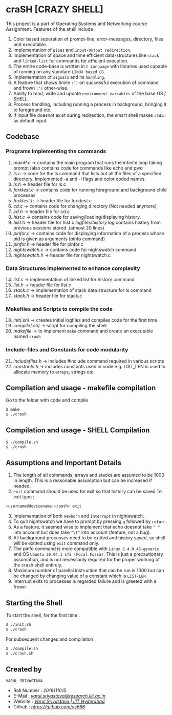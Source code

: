 # craSH [CRAZY SHELL] 
This project is a part of Operating Systems and Networking course Assignment.
Features of the shell include :

1. Color based seperation of prompt-line, error-messages, directory, files and executable. 
2. Implementation of `pipes` and `Input-Output redirection`.
3. Implementation of space and time efficient data-structures like `stack` and `linked-list` for commands for efficient execution.
4. The entire code-base is written in `C Language` with libraries used capable of running on any standard `LINUX based OS`.
5. Implementation of  `signals` and its `handling`.
6. A feature that shows Smile `:')` on successful execution of command and frown `:'(` other-wise.
7. Ability to read, write and update `environment-variables` of the base OS / SHELL.
8. Process handling, including running a process in background, bringing it to foreground etc.
9. If input file doesnot exist during redirection, the smart shell makes `stdin` as default input.

## Codebase 

### Programs implementing the commands

1.  *mainP.c*       -> contains the main program that runs the infinite loop taking prompt (also contains code for commands like echo and pwd
2.  *ls.c*          -> code for the ls command that lists out all the files of a specified directory. Implemented -a and -l flags and color coded names.
3.  *ls.h*          -> header file for ls.c
4.  *forktest.c*    -> contains code for running foreground and background child processes
5.  *forktest.h*    -> header file for forktest.c
6.  *cd.c*          -> contains code for changing directory (Not needed anymore)
7.  *cd.h*          -> header file for cd.c
8.  *hist.c*        -> contains code for saving/loading/displaying history.
9.  *hist.h*        -> header file for hist.c
*logfiles/history.log* contains history from previous sessions stored. (atmost 20 lines)
10. *pinfor.c*      -> contains code for displaying information of a process whose pid is given as arguments (pinfo command)
11. *pinfor.h*      -> header file for pinfor.c
12. *nightswatch.c* -> contains code for nightswatch command
13. *nightswatch.h* -> header file for nightswatch.c

### Data Structures implemented to enhance complexity

14. *list.c*        -> implementation of linked list for history command
15. *list.h*        -> header file for list.c
16. *stack.c*       -> implementation of stack data structure for ls command
17. *stack.h*       -> header file for stack.c

### Makefiles and Scripts to compile the code

18. *init(.sh)*       -> creates initial logfiles and compiles code for the first time
19. *compile(.sh)*    -> script for compiling the shell
20. *makefile*        -> to implement `make` command and create an executable named `crash`

### Include-files and Constants for code modularity 

21. *includefiles.h*  -> includes #include command required in various scripts
22. *constants.h* -> includes constants used in code e.g. LIST_LEN is used to allocate memory to arrays, strings etc.

## Compilation and usage - makefile compilation

Go to the folder with code and compile

``` bash
$ make
$ ./crash
```

## Compilation and usage - SHELL Compilation 

```bash
$ ./compile.sh
$ ./crash
```

## Assumptions and Important Details

1. The length of all commands, arrays and stacks are assumed to be 1000 in length. This is a reasonable assumption but can be increased if needed.
2. `exit` command should be used for exit so that history can be saved.To exit type :
``` bash
<username@devicename:~/path> exit
```
3. Implementation of both `newborn` and `interrupt` in nightswatch.
4. To quit nightswatch we have to prompt by pressing `q` followed by `return`.
5. As a feature, it seemed wise to implement that echo doesnot take `" "` into account but does take `"\t"` into account (feature, not a bug).
6. All background processes need to be exitted and history saved, so shell will be exitted using `exit` command only.
7. The pinfo command is more compatible with `Linux 5.4.0.45-generic` and OS `Ubuntu 20.04.1 LTS (Focal Fossa)`. This is just a precautionary assumption, and is not necessarily required for the proper working of the crash shell entirely.
8. Maximum number of parellal instruction that can be run is 1000 but can be changed by changing value of a constant which is `LIST-LEN`.
9. Interrupt exits to processes is regarded failure and is greeted with a frown
<!-- ## Feature still under supervision (not perfect for deployment)

1. `fg` is not complete, and due to difference in `&` spawned background process and `ctrl+z` spawned background process, it is able to work correctly for only one (in my implementation of the shell, for `&` spawned background process).
2. `bg` command (same reasons and bug as in fg process) -->

## Starting the Shell

To start the shell, for the first time : 

``` bash
$ ./init.sh
$ ./crash
```

For subsequent changes and compilation 

``` bash
$ ./compile.sh
$ ./crash.sh
```

## Created by 

`VARUL SRIVASTAVA`

- Roll Number : *2019111015*
- E-Mail : *varul.srivastava@research.iiit.ac.in*
- Website : [*Varul Srivastava | IIIT Hyderabad*](researchweb.iiit.ac.in/~varul.srivastava)
- Github : *https://github.com/vs666*
